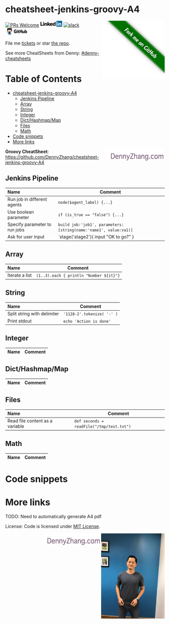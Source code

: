 # cheatsheet-jenkins-groovy-A4
<a href="https://github.com/DennyZhang?tab=followers"><img align="right" width="200" height="183" src="https://raw.githubusercontent.com/USDevOps/mywechat-slack-group/master/images/fork_github.png" /></a>

[![PRs Welcome](https://img.shields.io/badge/PRs-welcome-brightgreen.svg)](http://makeapullrequest.com) [![LinkedIn](https://raw.githubusercontent.com/USDevOps/mywechat-slack-group/master/images/linkedin_icon.png)](https://www.linkedin.com/in/dennyzhang001) <a href="https://www.dennyzhang.com/slack" target="_blank" rel="nofollow"><img src="http://slack.dennyzhang.com/badge.svg" alt="slack"/></a> [![Github](https://raw.githubusercontent.com/USDevOps/mywechat-slack-group/master/images/github.png)](https://github.com/DennyZhang)

File me [tickets](https://github.com/DennyZhang/cheatsheet-jenkins-groovy-A4/issues) or star [the repo](https://github.com/DennyZhang/cheatsheet-jenkins-groovy-A4).

See more CheatSheets from Denny: [#denny-cheatsheets](https://github.com/topics/denny-cheatsheets)

Table of Contents
=================

   * [cheatsheet-jenkins-groovy-A4](#cheatsheet-jenkins-groovy-A4)
      * [Jenkins Pipeline](#jenkins-pipeline)
      * [Array](#array)
      * [String](#string)
      * [Integer](#integer)
      * [Dict/Hashmap/Map](#dicthashmapmap)
      * [Files](#files)
      * [Math](#math)
   * [Code snippets](#code-snippets)
   * [More links](#more-links)

<a href="https://www.dennyzhang.com"><img align="right" width="185" height="37" src="https://raw.githubusercontent.com/USDevOps/mywechat-slack-group/master/images/dns_small.png"></a>

**Groovy CheatSheet**: https://github.com/DennyZhang/cheatsheet-jenkins-groovy-A4

## Jenkins Pipeline
| Name                           | Comment                                                          |
| :----------------------------- | --------------------------------------------------------------   |
| Run job in different agents    | `node($agent_label) {...}`                                       |
| Use boolean parameter          | `if (is_true == "false") {...}`                                  |
| Specify parameter to run jobs  | `build job:'job1', parameters:[string(name:'name1', value:va1)]` |
| Ask for user input             | `stage('stage2'){ input "OK to go?" }                            | 
  
## Array

| Name                            | Comment                                       |
| :-----------------------------  | --------------------------------------------  |
| Iterate a list                  | `(1..3).each { println "Number ${it}"}`       |
  
## String

| Name                        | Comment                                              |
| :------------------------   | ---------------------------------------------------- |
| Split string with delimiter | `'1128-2'.tokenize( '-' )`                           |
| Print stdout                | `echo 'Action is done'`                              |

## Integer

| Name          | Comment        |
| :------------ | -------------- |

## Dict/Hashmap/Map

| Name                  | Comment                          |
| :-------------------  | -------------------------------- |

## Files

| Name                            | Comment                                   |
| :------------------------------ | ----------------------------------------- |
| Read file content as a variable | `def seconds = readFile("/tmp/test.txt")` |
  
## Math

| Name          | Comment                  |
| :------------ | ------------------------ |

# Code snippets

# More links

TODO: Need to automatically generate A4 pdf

License: Code is licensed under [MIT License](https://www.dennyzhang.com/wp-content/mit_license.txt).

<a href="https://www.dennyzhang.com"><img align="right" width="201" height="268" src="https://raw.githubusercontent.com/USDevOps/mywechat-slack-group/master/images/denny_201706.png"></a>

<a href="https://www.dennyzhang.com"><img align="right" src="https://raw.githubusercontent.com/USDevOps/mywechat-slack-group/master/images/dns_small.png"></a>
